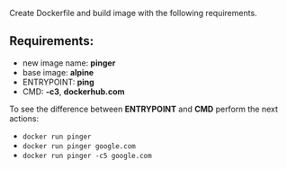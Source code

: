 
Create Dockerfile and build image with the following requirements.

## Requirements:
- new image name: **pinger**
- base image: **alpine**
- ENTRYPOINT: **ping**
- CMD: **-c3**, **dockerhub.com**

To see the difference between **ENTRYPOINT** and **CMD** perform the next actions:  
- `docker run pinger`
- `docker run pinger google.com`
- `docker run pinger -c5 google.com`
